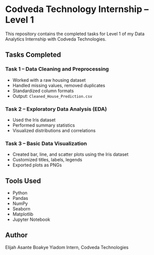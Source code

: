# Codveda Technology Internship – Level 1

This repository contains the completed tasks for Level 1 of my Data Analytics Internship with Codveda Technologies.


## Tasks Completed

### Task 1 – Data Cleaning and Preprocessing
- Worked with a raw housing dataset
- Handled missing values, removed duplicates
- Standardized column formats
- Output: `Cleaned_House_Prediction.csv`

### Task 2 – Exploratory Data Analysis (EDA)
- Used the Iris dataset
- Performed summary statistics
- Visualized distributions and correlations

### Task 3 – Basic Data Visualization
- Created bar, line, and scatter plots using the Iris dataset
- Customized titles, labels, legends
- Exported plots as PNGs


## Tools Used
- Python
- Pandas
- NumPy
- Seaborn
- Matplotlib
- Jupyter Notebook



## Author
Elijah Asante Boakye Yiadom
Intern, Codveda Technologies
